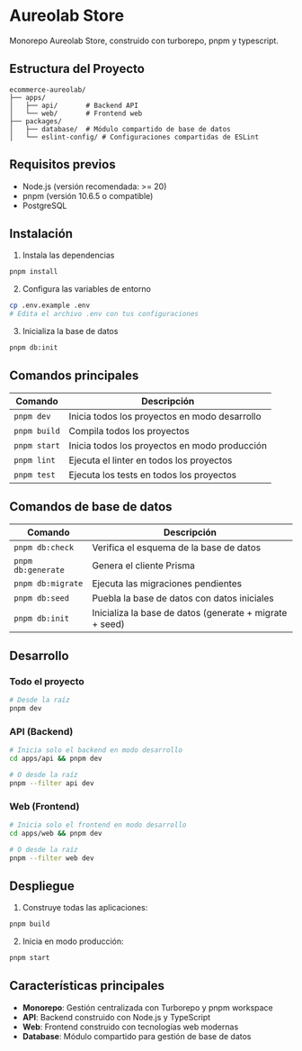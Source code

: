 # Aureolab Store

Monorepo Aureolab Store, construido con turborepo, pnpm y typescript.

## Estructura del Proyecto

```
ecommerce-aureolab/
├── apps/
│   ├── api/       # Backend API
│   └── web/       # Frontend web
├── packages/
│   ├── database/  # Módulo compartido de base de datos
│   └── eslint-config/ # Configuraciones compartidas de ESLint
```

## Requisitos previos

- Node.js (versión recomendada: >= 20)
- pnpm (versión 10.6.5 o compatible)
- PostgreSQL

## Instalación

1. Instala las dependencias

```bash
pnpm install
```

2. Configura las variables de entorno

```bash
cp .env.example .env
# Edita el archivo .env con tus configuraciones
```

3. Inicializa la base de datos

```bash
pnpm db:init
```

## Comandos principales

| Comando      | Descripción                                   |
| ------------ | --------------------------------------------- |
| `pnpm dev`   | Inicia todos los proyectos en modo desarrollo |
| `pnpm build` | Compila todos los proyectos                   |
| `pnpm start` | Inicia todos los proyectos en modo producción |
| `pnpm lint`  | Ejecuta el linter en todos los proyectos      |
| `pnpm test`  | Ejecuta los tests en todos los proyectos      |

## Comandos de base de datos

| Comando            | Descripción                                             |
| ------------------ | ------------------------------------------------------- |
| `pnpm db:check`    | Verifica el esquema de la base de datos                 |
| `pnpm db:generate` | Genera el cliente Prisma                                |
| `pnpm db:migrate`  | Ejecuta las migraciones pendientes                      |
| `pnpm db:seed`     | Puebla la base de datos con datos iniciales             |
| `pnpm db:init`     | Inicializa la base de datos (generate + migrate + seed) |

## Desarrollo

### Todo el proyecto

```bash
# Desde la raíz
pnpm dev
```

### API (Backend)

```bash
# Inicia solo el backend en modo desarrollo
cd apps/api && pnpm dev

# O desde la raíz
pnpm --filter api dev
```

### Web (Frontend)

```bash
# Inicia solo el frontend en modo desarrollo
cd apps/web && pnpm dev

# O desde la raíz
pnpm --filter web dev
```

## Despliegue

1. Construye todas las aplicaciones:

```bash
pnpm build
```

2. Inicia en modo producción:

```bash
pnpm start
```

## Características principales

- **Monorepo**: Gestión centralizada con Turborepo y pnpm workspace
- **API**: Backend construido con Node.js y TypeScript
- **Web**: Frontend construido con tecnologías web modernas
- **Database**: Módulo compartido para gestión de base de datos
